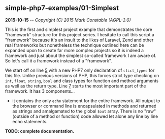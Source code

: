 ## simple-php7-examples/01-Simplest

**2015-10-15** -- _Copyright (C) 2015 Mark Constable (AGPL-3.0)_

This is the first and simplest project example that demonstrates the core
"framework" structure for this project series. I hesitate to call this
script a "framework" because it's an insult to the likes of Laravel, Zend
and other real frameworks but nonetheless the technique outlined here can
be expanded upon to create far more complex projects so it is indeed a
framework and just about the simplest so-called framework I am aware of.
So let's call it a framework instead of a "framework".

We start off on line [5] with a new PHP7 only declaration of `stict_types`
for this file. Unlike previous versions of PHP, this forces strict type
checking on `int`, `float`, `string`, `bool` and class types for function
and method arguments as well as the return type. Line [7] starts the most
important part of the framework. It has 3 components...

- it contains the only `echo` statement for the entire framework. All output
  to the browser or command line is encapsulated in methods and returned
  as strings and amalgamated to the global `$out` array. There is no "raw"
  (outside of a method or function) code allowed let alone any line by line
  echo statements.

**TODO: complete documentation.**

[5]: https://github.com/markc/simple-php7-examples/blob/master/01-Simplest/index.php#L5
[7]: https://github.com/markc/simple-php7-examples/blob/master/01-Simplest/index.php#L7
